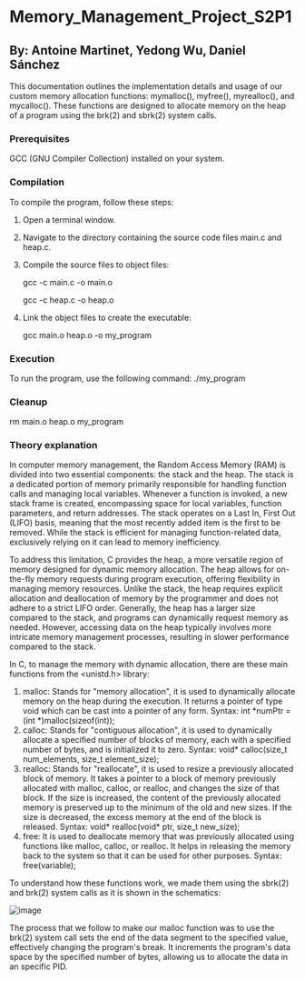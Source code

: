 # Memory_Management_Project_S2P1
## By: Antoine Martinet, Yedong Wu, Daniel Sánchez
This documentation outlines the implementation details and usage of our custom memory allocation functions: mymalloc(), myfree(), myrealloc(), and mycalloc(). These functions are designed to allocate memory on the heap of a program using the brk(2) and sbrk(2) system calls.
### Prerequisites
GCC (GNU Compiler Collection) installed on your system.
### Compilation
To compile the program, follow these steps:
1. Open a terminal window.
2. Navigate to the directory containing the source code files main.c and heap.c.
3. Compile the source files to object files:

   gcc -c main.c -o main.o
   
   gcc -c heap.c -o heap.o
5. Link the object files to create the executable:

   gcc main.o heap.o -o my_program
### Execution
To run the program, use the following command:
./my_program
### Cleanup
rm main.o heap.o my_program

### Theory explanation 
In computer memory management, the Random Access Memory (RAM) is divided into two essential components: the stack and the heap. The stack is a dedicated portion of memory primarily responsible for handling function calls and managing local variables. Whenever a function is invoked, a new stack frame is created, encompassing space for local variables, function parameters, and return addresses. The stack operates on a Last In, First Out (LIFO) basis, meaning that the most recently added item is the first to be removed. While the stack is efficient for managing function-related data, exclusively relying on it can lead to memory inefficiency.

To address this limitation, C provides the heap, a more versatile region of memory designed for dynamic memory allocation. The heap allows for on-the-fly memory requests during program execution, offering flexibility in managing memory resources. Unlike the stack, the heap requires explicit allocation and deallocation of memory by the programmer and does not adhere to a strict LIFO order. Generally, the heap has a larger size compared to the stack, and programs can dynamically request memory as needed. However, accessing data on the heap typically involves more intricate memory management processes, resulting in slower performance compared to the stack. 

In C, to manage the memory with dynamic allocation, there are these main functions from the <unistd.h> library:
1. malloc: Stands for "memory allocation", it is used to dynamically allocate memory on the heap during the execution. It returns a pointer of type void which can be cast into a pointer of any form. Syntax: int *numPtr = (int *)malloc(sizeof(int));
2. calloc: Stands for "contiguous allocation", it is used to dynamically allocate a specified number of blocks of memory, each with a specified number of bytes, and is initialized it to zero. Syntax: void* calloc(size_t num_elements, size_t element_size);
3. realloc: Stands for "reallocate", it is used to resize a previously allocated block of memory. It takes a pointer to a block of memory previously allocated with malloc, calloc, or realloc, and changes the size of that block. If the size is increased, the content of the previously allocated memory is preserved up to the minimum of the old and new sizes. If the size is decreased, the excess memory at the end of the block is released. Syntax: void* realloc(void* ptr, size_t new_size);
4. free: It is used to deallocate memory that was previously allocated using functions like malloc, calloc, or realloc. It helps in releasing the memory back to the system so that it can be used for other purposes. Syntax: free(variable);

To understand how these functions work, we made them using the sbrk(2) and brk(2) system calls as it is shown in the schematics:

![image](https://github.com/ElessarWillomoont/Memory_Management_S2P1/assets/157610130/610a67ff-e550-4fa6-9263-6cebe4f46fda)

The process that we follow to make our malloc function was to use the brk(2) system call sets the end of the data segment to the specified value, effectively changing the program's break. It increments the program's data space by the specified number of bytes, allowing us to allocate the data in an specific PID.
